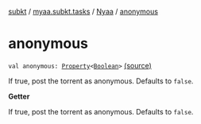 [subkt](../../index.md) / [myaa.subkt.tasks](../index.md) / [Nyaa](index.md) / [anonymous](./anonymous.md)

# anonymous

`val anonymous: `[`Property`](https://docs.gradle.org/current/javadoc/org/gradle/api/provider/Property.html)`<`[`Boolean`](https://kotlinlang.org/api/latest/jvm/stdlib/kotlin/-boolean/index.html)`>` [(source)](https://github.com/Myaamori/SubKt/blob/0.1.4/src/main/kotlin/myaa/subkt/tasks/tasks.kt#L860)

If true, post the torrent as anonymous.
Defaults to `false`.

**Getter**

If true, post the torrent as anonymous.
Defaults to `false`.

